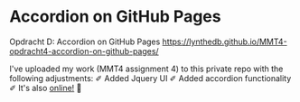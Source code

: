 # Accordion on GitHub Pages

Opdracht D: Accordion on GitHub Pages https://lynthedb.github.io/MMT4-opdracht4-accordion-on-github-pages/

I've uploaded my work (MMT4 assignment 4) to this private repo with the following adjustments:
✐ Added Jquery UI
✐ Added accordion functionality
✐ It's also <a href="https://lynthedb.github.io/MMT4-opdracht4-accordion-on-github-pages/" >online!</a>
🥳
